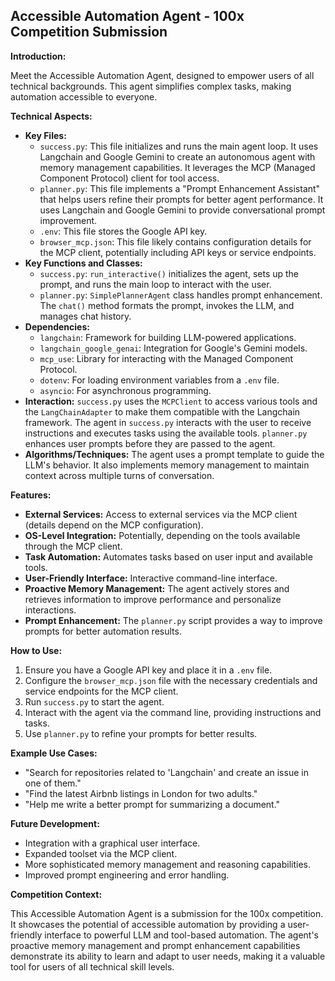 ## Accessible Automation Agent - 100x Competition Submission

**Introduction:**

Meet the Accessible Automation Agent, designed to empower users of all technical backgrounds. This agent simplifies complex tasks, making automation accessible to everyone.

**Technical Aspects:**

*   **Key Files:**
    *   `success.py`: This file initializes and runs the main agent loop. It uses Langchain and Google Gemini to create an autonomous agent with memory management capabilities. It leverages the MCP (Managed Component Protocol) client for tool access.
    *   `planner.py`: This file implements a "Prompt Enhancement Assistant" that helps users refine their prompts for better agent performance. It uses Langchain and Google Gemini to provide conversational prompt improvement.
    *   `.env`: This file stores the Google API key.
    *   `browser_mcp.json`: This file likely contains configuration details for the MCP client, potentially including API keys or service endpoints.
*   **Key Functions and Classes:**
    *   `success.py`: `run_interactive()` initializes the agent, sets up the prompt, and runs the main loop to interact with the user.
    *   `planner.py`: `SimplePlannerAgent` class handles prompt enhancement. The `chat()` method formats the prompt, invokes the LLM, and manages chat history.
*   **Dependencies:**
    *   `langchain`: Framework for building LLM-powered applications.
    *   `langchain_google_genai`: Integration for Google's Gemini models.
    *   `mcp_use`: Library for interacting with the Managed Component Protocol.
    *   `dotenv`: For loading environment variables from a `.env` file.
    *   `asyncio`: For asynchronous programming.
*   **Interaction:** `success.py` uses the `MCPClient` to access various tools and the `LangChainAdapter` to make them compatible with the Langchain framework. The agent in `success.py` interacts with the user to receive instructions and executes tasks using the available tools. `planner.py` enhances user prompts before they are passed to the agent.
*   **Algorithms/Techniques:** The agent uses a prompt template to guide the LLM's behavior. It also implements memory management to maintain context across multiple turns of conversation.

**Features:**

*   **External Services:** Access to external services via the MCP client (details depend on the MCP configuration).
*   **OS-Level Integration:** Potentially, depending on the tools available through the MCP client.
*   **Task Automation:** Automates tasks based on user input and available tools.
*   **User-Friendly Interface:** Interactive command-line interface.
*   **Proactive Memory Management:** The agent actively stores and retrieves information to improve performance and personalize interactions.
*   **Prompt Enhancement:** The `planner.py` script provides a way to improve prompts for better automation results.

**How to Use:**

1.  Ensure you have a Google API key and place it in a `.env` file.
2.  Configure the `browser_mcp.json` file with the necessary credentials and service endpoints for the MCP client.
3.  Run `success.py` to start the agent.
4.  Interact with the agent via the command line, providing instructions and tasks.
5.  Use `planner.py` to refine your prompts for better results.

**Example Use Cases:**

*   "Search for repositories related to 'Langchain' and create an issue in one of them."
*   "Find the latest Airbnb listings in London for two adults."
*   "Help me write a better prompt for summarizing a document."

**Future Development:**

*   Integration with a graphical user interface.
*   Expanded toolset via the MCP client.
*   More sophisticated memory management and reasoning capabilities.
*   Improved prompt engineering and error handling.

**Competition Context:**

This Accessible Automation Agent is a submission for the 100x competition. It showcases the potential of accessible automation by providing a user-friendly interface to powerful LLM and tool-based automation. The agent's proactive memory management and prompt enhancement capabilities demonstrate its ability to learn and adapt to user needs, making it a valuable tool for users of all technical skill levels.